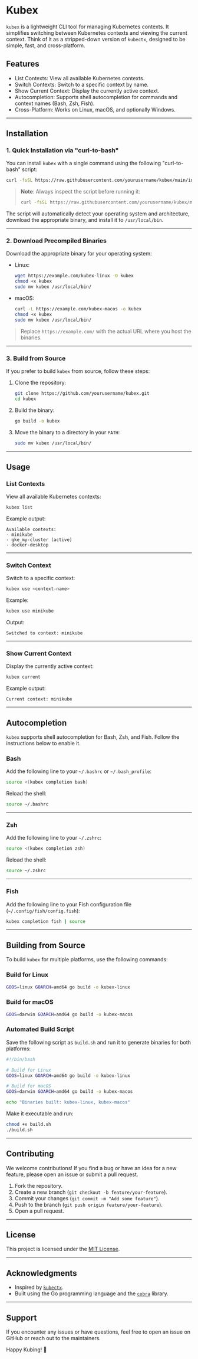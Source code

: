 # Kubex

`kubex` is a lightweight CLI tool for managing Kubernetes contexts. It simplifies switching between Kubernetes contexts and viewing the current context. Think of it as a stripped-down version of `kubectx`, designed to be simple, fast, and cross-platform.

## Features
- List Contexts: View all available Kubernetes contexts.
- Switch Contexts: Switch to a specific context by name.
- Show Current Context: Display the currently active context.
- Autocompletion: Supports shell autocompletion for commands and context names (Bash, Zsh, Fish).
- Cross-Platform: Works on Linux, macOS, and optionally Windows.

---

## Installation

### 1. Quick Installation via "curl-to-bash"
You can install `kubex` with a single command using the following "curl-to-bash" script:
```bash
curl -fsSL https://raw.githubusercontent.com/yourusername/kubex/main/install.sh | bash
```
> **Note**: Always inspect the script before running it:
> ```bash
> curl -fsSL https://raw.githubusercontent.com/yourusername/kubex/main/install.sh | less
> ```

The script will automatically detect your operating system and architecture, download the appropriate binary, and install it to `/usr/local/bin`.

---

### 2. Download Precompiled Binaries
Download the appropriate binary for your operating system:

- Linux:
  ```bash
  wget https://example.com/kubex-linux -O kubex
  chmod +x kubex
  sudo mv kubex /usr/local/bin/
  ```

- macOS:
  ```bash
  curl -L https://example.com/kubex-macos -o kubex
  chmod +x kubex
  sudo mv kubex /usr/local/bin/
  ```

> Replace `https://example.com/` with the actual URL where you host the binaries.

---

### 3. Build from Source
If you prefer to build `kubex` from source, follow these steps:

1. Clone the repository:
   ```bash
   git clone https://github.com/yourusername/kubex.git
   cd kubex
   ```

2. Build the binary:
   ```bash
   go build -o kubex
   ```

3. Move the binary to a directory in your `PATH`:
   ```bash
   sudo mv kubex /usr/local/bin/
   ```

---

## Usage

### List Contexts
View all available Kubernetes contexts:
```bash
kubex list
```

Example output:
```
Available contexts:
- minikube
- gke_my-cluster (active)
- docker-desktop
```

---

### Switch Context
Switch to a specific context:
```bash
kubex use <context-name>
```

Example:
```bash
kubex use minikube
```

Output:
```
Switched to context: minikube
```

---

### Show Current Context
Display the currently active context:
```bash
kubex current
```

Example output:
```
Current context: minikube
```

---

## Autocompletion

`kubex` supports shell autocompletion for Bash, Zsh, and Fish. Follow the instructions below to enable it.

### Bash
Add the following line to your `~/.bashrc` or `~/.bash_profile`:
```bash
source <(kubex completion bash)
```

Reload the shell:
```bash
source ~/.bashrc
```

---

### Zsh
Add the following line to your `~/.zshrc`:
```bash
source <(kubex completion zsh)
```

Reload the shell:
```bash
source ~/.zshrc
```

---

### Fish
Add the following line to your Fish configuration file (`~/.config/fish/config.fish`):
```bash
kubex completion fish | source
```

---

## Building from Source

To build `kubex` for multiple platforms, use the following commands:

### Build for Linux
```bash
GOOS=linux GOARCH=amd64 go build -o kubex-linux
```

### Build for macOS
```bash
GOOS=darwin GOARCH=amd64 go build -o kubex-macos
```

### Automated Build Script
Save the following script as `build.sh` and run it to generate binaries for both platforms:
```bash
#!/bin/bash

# Build for Linux
GOOS=linux GOARCH=amd64 go build -o kubex-linux

# Build for macOS
GOOS=darwin GOARCH=amd64 go build -o kubex-macos

echo "Binaries built: kubex-linux, kubex-macos"
```

Make it executable and run:
```bash
chmod +x build.sh
./build.sh
```

---

## Contributing

We welcome contributions! If you find a bug or have an idea for a new feature, please open an issue or submit a pull request.

1. Fork the repository.
2. Create a new branch (`git checkout -b feature/your-feature`).
3. Commit your changes (`git commit -m "Add some feature"`).
4. Push to the branch (`git push origin feature/your-feature`).
5. Open a pull request.

---

## License

This project is licensed under the [MIT License](LICENSE).

---

## Acknowledgments

- Inspired by [`kubectx`](https://github.com/ahmetb/kubectx).
- Built using the Go programming language and the [`cobra`](https://github.com/spf13/cobra) library.

---

## Support

If you encounter any issues or have questions, feel free to open an issue on GitHub or reach out to the maintainers.

Happy Kubing! 🚀

